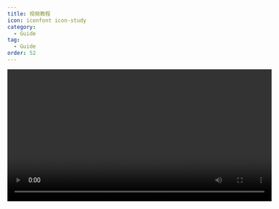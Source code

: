 ```yaml
---
title: 视频教程
icon: iconfont icon-study
category:
  - Guide
tag:
  - Guide
order: 52
---
```


<video controls style="width: 600px">
    <source src="https://cdn.micono.eu.org/video/小程序使用教程.mp4" type="video/mp4">
    您的浏览器不支持视频标签。
</video>
